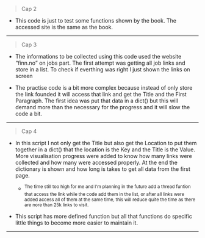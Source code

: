 > Cap 2

- This code is just to test some functions shown by the book. The accessed site is the same as the book.

<hr>

> Cap 3

- The informations to be collected using this code used the website <q>finn.no</q> on jobs part. The first attempt was getting all job links and store in a list. To check if everthing was right I just shown the links on screen

- The practise code is a bit more complex because instead of only store the link founded it will access that link and get the Title and the First Paragraph. The first idea was put that data in a dict() but this will demand more than the necessary for the progress and it will slow the code a bit.

<hr>

> Cap 4

- In this script I not only get the Title but also get the Location to put them together in a dict() that the location is the Key and the Title is the Value. More visualisation progress were added to know how many links were collected and how many were accessed properly. At the end the dictionary is shown and how long is takes to get all data from the first page.

    - <sup>The time still too high for me and I'm planning in the future add a thread funtion that access the link while the code add them in the list, or after all links were added access all of them at the same time, this will reduce quite the time as there are nore than 25k links to visit.</sup>

- This script has more defined function but all that functions do specific little things to become more easier to maintain it.

<hr>
